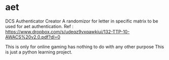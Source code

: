 # aet
DCS Authenticator Creator
A randomizor for letter in specific matrix to be used for aet authentication.
Ref : https://www.dropbox.com/s/udeqz9vxqawkiui/132-TTP-10-AWACS%20v2.0.pdf?dl=0

This is only for online gaming has nothing to do with any other purpose
This is just a python learning project.

